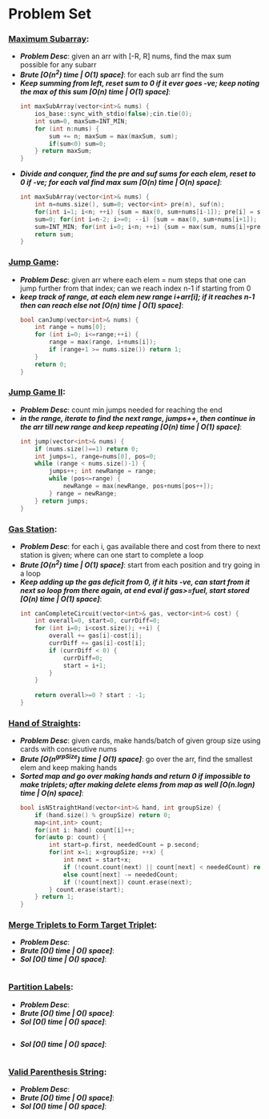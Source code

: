 # Problem Set

### [Maximum Subarray](https://leetcode.com/problems/maximum-subarray/):
- ***Problem Desc***: given an arr with [-R, R] nums, find the max sum possible for any subarr
- ***Brute [O(n<sup>2</sup>) time | O(1) space]***: for each sub arr find the sum
- ***Keep summing from left, reset sum to 0 if it ever goes -ve; keep noting the max of this sum [O(n) time | O(1) space]***:
  ```cpp
  int maxSubArray(vector<int>& nums) {
      ios_base::sync_with_stdio(false);cin.tie(0);
      int sum=0, maxSum=INT_MIN;
      for (int n:nums) {
          sum += n; maxSum = max(maxSum, sum);
          if(sum<0) sum=0;
      } return maxSum;
  }
  ```
- ***Divide and conquer, find the pre and suf sums for each elem, reset to 0 if -ve; for each val find max sum [O(n) time | O(n) space]***:
  ```cpp
  int maxSubArray(vector<int>& nums) {
      int n=nums.size(), sum=0; vector<int> pre(n), suf(n);
      for(int i=1; i<n; ++i) {sum = max(0, sum+nums[i-1]); pre[i] = sum;} cout<<endl;
      sum=0; for(int i=n-2; i>=0; --i) {sum = max(0, sum+nums[i+1]); suf[i] = sum;} 
      sum=INT_MIN; for(int i=0; i<n; ++i) {sum = max(sum, nums[i]+pre[i]+suf[i]);}
      return sum;
  }
  ```

### [Jump Game](https://leetcode.com/problems/jump-game/):
- ***Problem Desc***: given arr where each elem = num steps that one can jump further from that index; can we reach index n-1 if starting from 0
- ***keep track of range, at each elem new range i+arr[i]; if it reaches n-1 then can reach else not [O(n) time | O(1) space]***:
  ```cpp
  bool canJump(vector<int>& nums) {
      int range = nums[0];
      for (int i=0; i<=range;++i) {
          range = max(range, i+nums[i]);
          if (range+1 >= nums.size()) return 1;
      }
      return 0;
  }
  ```

### [Jump Game II](https://leetcode.com/problems/jump-game-ii/):
- ***Problem Desc***: count min jumps needed for reaching the end
- ***in the range, iterate to find the next range, jumps++, then continue in the arr till new range and keep repeating [O(n) time | O(1) space]***:
  ```cpp
  int jump(vector<int>& nums) {
      if (nums.size()==1) return 0;
      int jumps=1, range=nums[0], pos=0; 
      while (range < nums.size()-1) {
          jumps++; int newRange = range;
          while (pos<=range) {
              newRange = max(newRange, pos+nums[pos++]);
          } range = newRange;
      } return jumps;
  }
  ```

### [Gas Station](https://leetcode.com/problems/gas-station/):
- ***Problem Desc***: for each i, gas available there and cost from there to next station is given; where can one start to complete a loop
- ***Brute [O(n<sup>2</sup>) time | O(1) space]***: start from each position and try going in a loop
- ***Keep adding up the gas deficit from 0, if it hits -ve, can start from it next so loop from there again, at end eval if gas>=fuel, start stored [O(n) time | O(1) space]***:
  ```cpp
  int canCompleteCircuit(vector<int>& gas, vector<int>& cost) {
      int overall=0, start=0, currDiff=0;
      for (int i=0; i<cost.size(); ++i) {
          overall += gas[i]-cost[i];
          currDiff += gas[i]-cost[i];
          if (currDiff < 0) {
              currDiff=0;
              start = i+1;
          }
      }
      
      return overall>=0 ? start : -1;
  }
  ```

### [Hand of Straights](https://leetcode.com/problems/hand-of-straights/):
- ***Problem Desc***: given cards, make hands/batch of given group size using cards with consecutive nums
- ***Brute [O(n<sup>grpSize</sup>) time | O(1) space]***: go over the arr, find the smallest elem and keep making hands
- ***Sorted map and go over making hands and return 0 if impossible to make triplets; after making delete elems from map as well [O(n.logn) time | O(n) space]***:
  ```cpp
  bool isNStraightHand(vector<int>& hand, int groupSize) {
      if (hand.size() % groupSize) return 0;
      map<int,int> count; 
      for(int i: hand) count[i]++;
      for(auto p: count) {
          int start=p.first, neededCount = p.second;
          for(int x=1; x<groupSize; ++x) {
              int next = start+x;
              if (!count.count(next) || count[next] < neededCount) return 0;
              else count[next] -= neededCount;
              if (!count[next]) count.erase(next);
          } count.erase(start);
      } return 1;
  }
  ```

### [Merge Triplets to Form Target Triplet](https://leetcode.com/problems/merge-triplets-to-form-target-triplet/):
- ***Problem Desc***:
- ***Brute [O() time | O() space]***:
- ***Sol [O() time | O() space]***:
  ```cpp
  ```

### [Partition Labels](https://leetcode.com/problems/partition-labels/):
- ***Problem Desc***:
- ***Brute [O() time | O() space]***:
- ***Sol [O() time | O() space]***:
  ```cpp
  ```
- ***Sol [O() time | O() space]***:
  ```cpp
  ```

### [Valid Parenthesis String](https://leetcode.com/problems/valid-parenthesis-string/):
- ***Problem Desc***:
- ***Brute [O() time | O() space]***:
- ***Sol [O() time | O() space]***:
  ```cpp
  ```
